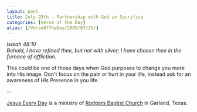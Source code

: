 ```yaml
---
layout: post
title: July 25th - Partnership with God in Sacrifice
categories: [Verse of the Day]
alias: [/VerseOfTheDay/2009/07/25/]
---
```


_Isaiah 48:10  
Behold, I have refined thee, but not with silver; I have chosen thee
in the furnace of affliction._

This could be one of those days when God purposes to change you
more into His image. Don't focus on the pain or hurt in your life,
instead ask for an awareness of His Presence in you life.

 --

<a href=http://jesuseveryday.net>Jesus Every Day</a> is a ministry of <a href=http://rodgersbaptist.net>Rodgers Baptist Church</a> in Garland, Texas.
